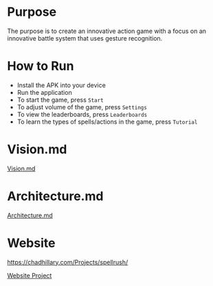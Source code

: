 # Purpose

The purpose is to create an innovative action game with a focus on an innovative battle system that uses gesture recognition. 

# How to Run

- Install the APK into your device
- Run the application
- To start the game, press `Start`
- To adjust volume of the game,  press `Settings`
- To view the leaderboards, press `Leaderboards`
- To learn the types of spells/actions in the game, press `Tutorial`

# Vision.md

[Vision.md](VISION.md)

# Architecture.md

[Architecture.md](ARCHITECTURE.md)

# Website

https://chadhillary.com/Projects/spellrush/

[Website Project](/website/index.html)


